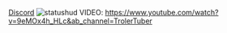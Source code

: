[Discord](https://discord.gg/nqY4QNrXv3)
![statushud](https://github.com/TrolerTuber/Status-Hud/assets/94766847/f864d8d1-8b53-4ef5-a42a-3e2175e223c7)
 VIDEO: https://www.youtube.com/watch?v=9eMOx4h_HLc&ab_channel=TrolerTuber
